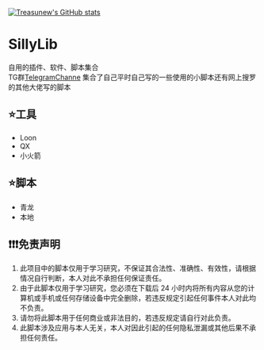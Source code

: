 [![Treasunew's GitHub stats](https://github-readme-stats.vercel.app/api?username=treasunew&show_icons=true&theme=radical)](https://github.com/anuraghazra/github-readme-stats)
# SillyLib
自用的插件、软件、脚本集合  
TG群[TelegramChanne](https://t.me/PorterTree)
集合了自己平时自己写的一些使用的小脚本还有网上搜罗的其他大佬写的脚本
## ⭐️工具
* Loon
* QX
* 小火箭
## ⭐️脚本
- 青龙
- 本地

## ❗❗❗免责声明

1. 此项目中的脚本仅用于学习研究，不保证其合法性、准确性、有效性，请根据情况自行判断，本人对此不承担任何保证责任。
2. 由于此脚本仅用于学习研究，您必须在下载后 24 小时内将所有内容从您的计算机或手机或任何存储设备中完全删除，若违反规定引起任何事件本人对此均不负责。
3. 请勿将此脚本用于任何商业或非法目的，若违反规定请自行对此负责。
4. 此脚本涉及应用与本人无关，本人对因此引起的任何隐私泄漏或其他后果不承担任何责任。